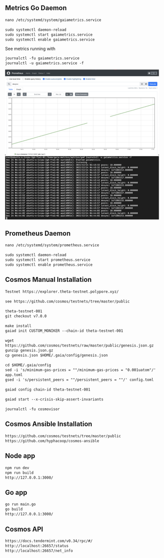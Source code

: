 ## Metrics Go Daemon
```
nano /etc/systemd/system/gaiametrics.service

sudo systemctl daemon-reload
sudo systemctl start gaiametrics.service
sudo systemctl enable gaiametrics.service
```

See metrics running with
```
journalctl -fu gaiametrics.service
journalctl -u gaiametrics.service -f
```

![prometeus desync](img/prometheus_desync.png)
![metrics running](img/metrics_go.png)


## Prometheus Daemon
```
nano /etc/systemd/system/prometheus.service

sudo systemctl daemon-reload
sudo systemctl start prometheus.service
sudo systemctl enable prometheus.service
```

## Cosmos Manual Installation
```
Testnet https://explorer.theta-testnet.polypore.xyz/

see https://github.com/cosmos/testnets/tree/master/public

theta-testnet-001
git checkout v7.0.0

make install
gaiad init CUSTOM_MONIKER --chain-id theta-testnet-001

wget https://github.com/cosmos/testnets/raw/master/public/genesis.json.gz
gunzip genesis.json.gz
cp genesis.json $HOME/.gaia/config/genesis.json

cd $HOME/.gaia/config
sed -i 's/minimum-gas-prices = ""/minimum-gas-prices = "0.001uatom"/' app.toml
gsed -i 's/persistent_peers = ""/persistent_peers = ""/' config.toml

gaiad config chain-id theta-testnet-001

gaiad start --x-crisis-skip-assert-invariants

journalctl -fu cosmovisor
```

## Cosmos Ansible Installation
```
https://github.com/cosmos/testnets/tree/master/public
https://github.com/hyphacoop/cosmos-ansible
```

## Node app 
```
npm run dev
npm run build
http://127.0.0.1:3000/
```

## Go app
```
go run main.go
go build
http://127.0.0.1:3000/
```

## Cosmos API
```
https://docs.tendermint.com/v0.34/rpc/#/
http://localhost:26657/status
http://localhost:26657/net_info
```